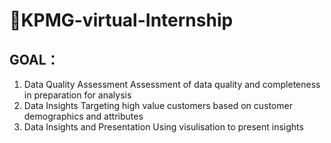 # 🌸KPMG-virtual-Internship
## GOAL：
1. Data Quality Assessment
Assessment of data quality and completeness in preparation for analysis
2. Data Insights
Targeting high value customers based on customer demographics and attributes
3. Data Insights and Presentation
Using visulisation to present insights
